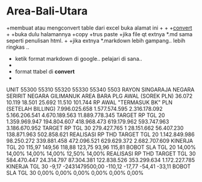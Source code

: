 # Area-Bali-Utara
+membuat atau mengconvert table dari excel buka alamat ini 
+
+
+[convert](https://ozh.github.io/ascii-tables/)
+
+buka dulu halamannya 
+copy 
+trus paste
+jika file qt extnya *.md sama seperti penulisan html. 
+
+jika extnya  *.markdown lebih gampang.. lebih ringkas ..
+ ketik format markdown di google.. pelajari di sana.. 
+ 
+ format ttabel di **convert** 
+ 
UNIT	55300	55310	55320	55330	55340	5503
RAYON	SINGARAJA	NEGARA	SERIRIT	NEGARA	GILIMANUK	AREA BARA
PLG AWAL (SOREK PLN)	36.072 	10.119 	18.501 	25.692 	11.510 	101.744
RP AWAL "TERMASUK BK" PLN (SETELAH BILLING)	7.996.025.658 	1.577.574.595 	2.316.178.092 	5.166.206.541 	4.670.189.563 	11.889.778.345
TARGET RP TGL 20	1.359.969.947 	194.804.607 	418.968.473 	619.179.962 	593.747.963 	3.186.670.952
TARGET RP TGL 30	279.427.765 	1 	28.151.662 	56.407.230 	138.871.963 	502.858.621
REALISASI RP THD TARGET TGL 20	1.142.849.986 	98.250.272 	339.881.458 	472.096.521 	629.629.372 	2.682.707.609
KINERJA TGL 20	115,97	149,56	118,88	123,75	93,96	115,81
BOBOT SLA TGL 20	14,00%	14,00%	14,00%	14,00%	12,50%	14,00%
REALISASI RP THD TARGET TGL 30	584.470.447 	24.314.797 	87.304.381 	122.838.526 	353.299.634 	1.172.227.785
KINERJA TGL 30	-9,17	-2431479500,00	-110,12	-17,77	-54,41	-33,11
BOBOT SLA TGL 30	0,00%	0,00%	0,00%	0,00%	0,00%	0,00%


